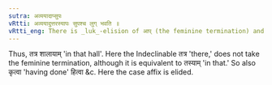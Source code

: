 ```yaml
---
sutra: अव्ययादाप्सुपः
vRtti: अव्ययादुत्तरस्यापः सुपश्च लुग् भवति ॥
vRtti_eng: There is _luk_-elision of आप् (the feminine termination) and सुप् (the case-affixes) after an _Avyaya_ or Indeclinable.
---
```

Thus, तत्र शालायाम् 'in that hall'. Here the Indeclinable तत्र 'there,' does not take the feminine termination, although it is equivalent to तस्याम् 'in that.' So also कृत्वा 'having done' हित्वा &c. Here the case affix is elided.
